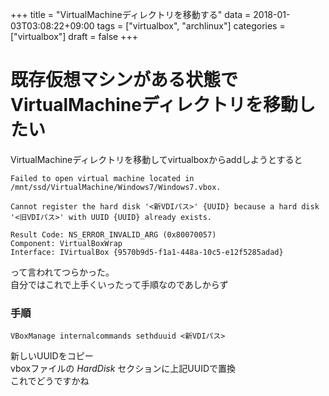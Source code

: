 +++
title = "VirtualMachineディレクトリを移動する"
data = 2018-01-03T03:08:22+09:00
tags = ["virtualbox", "archlinux"]
categories = ["virtualbox"]
draft = false
+++

# 既存仮想マシンがある状態でVirtualMachineディレクトリを移動したい
VirtualMachineディレクトリを移動してvirtualboxからaddしようとすると  

```
Failed to open virtual machine located in /mnt/ssd/VirtualMachine/Windows7/Windows7.vbox.

Cannot register the hard disk '<新VDIパス>' {UUID} because a hard disk '<旧VDIパス>' with UUID {UUID} already exists.

Result Code: NS_ERROR_INVALID_ARG (0x80070057)
Component: VirtualBoxWrap
Interface: IVirtualBox {9570b9d5-f1a1-448a-10c5-e12f5285adad}
```
って言われてつらかった。  
自分ではこれで上手くいったって手順なのであしからず

### 手順
`VBoxManage internalcommands sethduuid <新VDIパス>`

新しいUUIDをコピー  
vboxファイルの *HardDisk* セクションに上記UUIDで置換  
これでどうですかね
